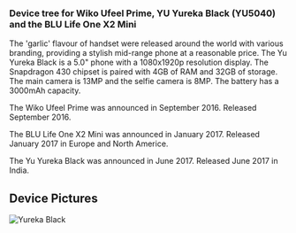 ### Device tree for Wiko Ufeel Prime, YU Yureka Black (YU5040) and the BLU Life One X2 Mini

The 'garlic' flavour of handset were released around the world with various branding, providing a stylish mid-range phone at a reasonable price.
The Yu Yureka Black is a 5.0" phone with a 1080x1920p resolution display. The Snapdragon 430 chipset is paired with 4GB of RAM and 32GB of storage. The main camera is 13MP and the selfie camera is 8MP. The battery has a 3000mAh capacity.

The Wiko Ufeel Prime was announced in September 2016. Released September 2016.

The BLU Life One X2 Mini was announced in January 2017. Released January 2017 in Europe and North Americe.

The Yu Yureka Black was announced in June 2017. Released June 2017 in India.

## Device Pictures

![Yureka Black](https://fdn2.gsmarena.com/vv/pics/yureka/yu-yureka-yu5040-1.jpg "Yu Yureka Black")
